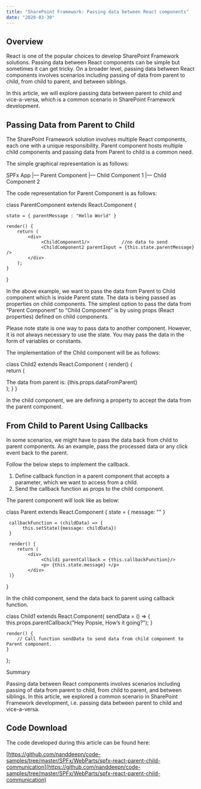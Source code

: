 ```yaml
---
title: "SharePoint Framework: Passing data between React components"
date: "2020-03-30"
---
```


## Overview

React is one of the popular choices to develop SharePoint Framework solutions. Passing data between React components can be simple but sometimes it can get tricky. On a broader level, passing data between React components involves scenarios including passing of data from parent to child, from child to parent, and between siblings.

In this article, we will explore passing data between parent to child and vice-a-versa, which is a common scenario in SharePoint Framework development.

## Passing Data from Parent to Child

The SharePoint Framework solution involves multiple React components, each one with a unique responsibility. Parent component hosts multiple child components and passing data from Parent to child is a common need.

The simple graphical representation is as follows:

SPFx App
|–– Parent Component
    |–– Child Component 1
    |–– Child Component 2

The code representation for Parent Component is as follows:

class ParentComponent extends React.Component {

    state = { parentMessage : "Hello World" }
 
    render() {        
        return (
            <div>
                 <ChildComponent1/>            //no data to send             
                 <ChildComponent2 parentInput = {this.state.parentMessage} />
            </div>
        );
    }
}

In the above example, we want to pass the data from Parent to Child component which is inside Parent state. The data is being passed as properties on child components. The simplest option to pass the data from “Parent Component” to “Child Component” is by using props (React properties) defined on child components.

Please note state is one way to pass data to another component. However, it is not always necessary to use the state. You may pass the data in the form of variables or constants.

The implementation of the Child component will be as follows:

class Child2 extends React.Component {
    render() {        
        return (
            <div>
                The data from parent is: {this.props.dataFromParent}
            </div>
        );
    }
}

In the child component, we are defining a property to accept the data from the parent component.

## From Child to Parent Using Callbacks

In some scenarios, we might have to pass the data back from child to parent components. As an example, pass the processed data or any click event back to the parent.

Follow the below steps to implement the callback.

1. Define callback function in a parent component that accepts a parameter, which we want to access from a child.
2. Send the callback function as props to the child component.

The parent component will look like as below:

class Parent extends React.Component {
     state = { message: "" }

     callbackFunction = (childData) => {
          this.setState({message: childData})
     }

     render() {
        return (
            <div>
                 <Child1 parentCallback = {this.callbackFunction}/>
                 <p> {this.state.message} </p>
            </div>
     )}
}

In the child component, send the data back to parent using callback function.

class Child1 extends React.Component{
    sendData = () => {
         this.props.parentCallback("Hey Popsie, How’s it going?");
    }

    render() { 
        // Call function sendData to send data from child component to Parent component.
    }
};

Summary

Passing data between React components involves scenarios including passing of data from parent to child, from child to parent, and between siblings. In this article, we explored a common scenario in SharePoint Framework development, i.e. passing data between parent to child and vice-a-versa.

## Code Download

The code developed during this article can be found here:

[https://github.com/nanddeepn/code-samples/tree/master/SPFx/WebParts/spfx-react-parent-child-communication](https://github.com/nanddeepn/code-samples/tree/master/SPFx/WebParts/spfx-react-parent-child-communication)
